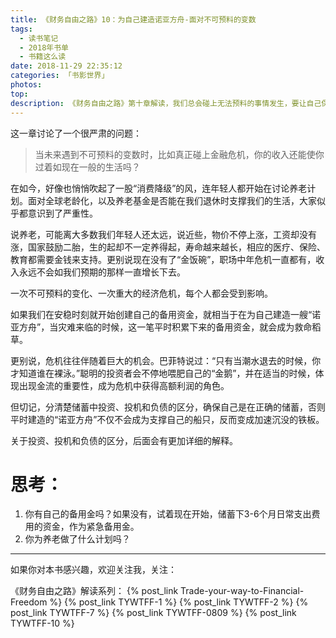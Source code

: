 ```yaml
---
title: 《财务自由之路》10：为自己建造诺亚方舟-面对不可预料的变数
tags:
  - 读书笔记
  - 2018年书单
  - 书籍这么读
date: 2018-11-29 22:35:12
categories: 「书影世界」
photos:
top:
description: 《财务自由之路》第十章解读，我们总会碰上无法预料的事情发生，要让自己保持良好的经济状况，甚至抓住致富的机会。
---
```

这一章讨论了一个很严肃的问题：

> 当未来遇到不可预料的变数时，比如真正碰上金融危机，你的收入还能使你过着如现在一般的生活吗？

在如今，好像也悄悄吹起了一股“消费降级”的风，连年轻人都开始在讨论养老计划。面对全球老龄化，以及养老基金是否能在我们退休时支撑我们的生活，大家似乎都意识到了严重性。

说养老，可能离大多数我们年轻人还太远，说近些，物价不停上涨，工资却没有涨，国家鼓励二胎，生的起却不一定养得起，寿命越来越长，相应的医疗、保险、教育都需要金钱来支持。更别说现在没有了“金饭碗”，职场中年危机一直都有，收入永远不会如我们预期的那样一直增长下去。

一次不可预料的变化、一次重大的经济危机，每个人都会受到影响。

如果我们在安稳时刻就开始创建自己的备用资金，就相当于在为自己建造一艘“诺亚方舟”，当灾难来临的时候，这一笔平时积累下来的备用资金，就会成为救命稻草。

更别说，危机往往伴随着巨大的机会。巴菲特说过：“只有当潮水退去的时候，你才知道谁在裸泳。”聪明的投资者会不停地喂肥自己的“金鹅”，并在适当的时候，体现出现金流的重要性，成为危机中获得高额利润的角色。

但切记，分清楚储蓄中投资、投机和负债的区分，确保自己是在正确的储蓄，否则平时建造的“诺亚方舟”不仅不会成为支撑自己的船只，反而变成加速沉没的铁板。

关于投资、投机和负债的区分，后面会有更加详细的解释。

# 思考：

1. 你有自己的备用金吗？如果没有，试着现在开始，储蓄下3-6个月日常支出费用的资金，作为紧急备用金。
2. 你为养老做了什么计划吗？

---
如果你对本书感兴趣，欢迎关注我，关注：

《财务自由之路》解读系列：
{% post_link Trade-your-way-to-Financial-Freedom %}
{% post_link TYWTFF-1 %}
{% post_link TYWTFF-2 %}
{% post_link TYWTFF-7 %}
{% post_link TYWTFF-0809 %}
{% post_link TYWTFF-10 %}